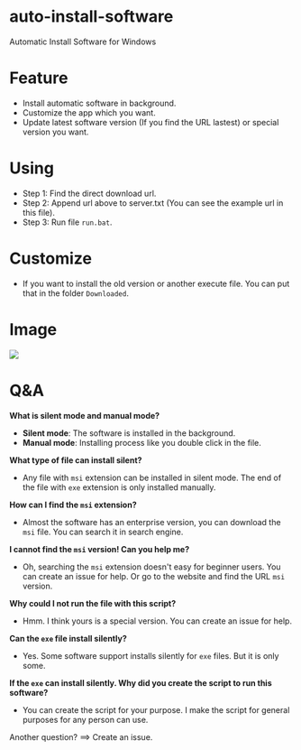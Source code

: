 # auto-install-software
Automatic Install Software for Windows

# Feature
- Install automatic software in background.
- Customize the app which you want.
- Update latest software version (If you find the URL lastest) or special version you want.

# Using
* Step 1: Find the direct download url.
* Step 2: Append url above to server.txt (You can see the example url in this file).
* Step 3: Run file `run.bat`.

# Customize
- If you want to install the old version or another execute file. You can put that in the folder `Downloaded`.

# Image
![](https://i.imgur.com/LXMPrA3.png)

# Q&A
**What is silent mode and manual mode?**
- **Silent mode**: The software is installed in the background.
- **Manual mode**: Installing process like you double click in the file.

**What type of file can install silent?**
- Any file with `msi` extension can be installed in silent mode. The end of the file with `exe` extension is only installed manually.

**How can I find the `msi` extension?**
- Almost the software has an enterprise version, you can download the `msi` file. You can search it in search engine.

**I cannot find the `msi` version! Can you help me?**
- Oh, searching the `msi` extension doesn't easy for beginner users. You can create an issue for help. Or go to the website and find the URL `msi` version.

**Why could I not run the file with this script?**
- Hmm. I think yours is a special version. You can create an issue for help.

**Can the `exe` file install silently?**
- Yes. Some software support installs silently for `exe` files. But it is only some.

**If the `exe` can install silently. Why did you create the script to run this software?**
- You can create the script for your purpose. I make the script for general purposes for any person can use.

Another question? ==> Create an issue.
